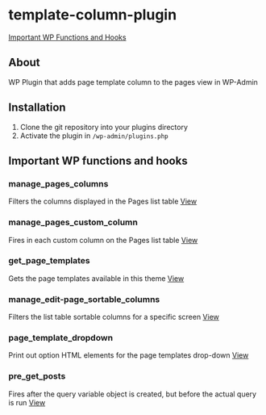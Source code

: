 # template-column-plugin
[Important WP Functions and Hooks](#Important-WP-functions-and-hooks)


## About
WP Plugin that adds page template column to the pages view in WP-Admin

## Installation

1. Clone the git repository into your plugins directory
2. Activate the plugin in `/wp-admin/plugins.php`

## Important WP functions and hooks 

### manage_pages_columns
Filters the columns displayed in the Pages list table
[View](https://developer.wordpress.org/reference/hooks/manage_pages_columns/)

### manage_pages_custom_column
Fires in each custom column on the Pages list table
[View](https://developer.wordpress.org/reference/hooks/manage_pages_custom_column/)

### get_page_templates
Gets the page templates available in this theme
[View](https://developer.wordpress.org/reference/functions/get_page_templates/)

### manage_edit-page_sortable_columns
Filters the list table sortable columns for a specific screen
[View](https://developer.wordpress.org/reference/hooks/manage_this-screen-id_sortable_columns/)


### page_template_dropdown
Print out option HTML elements for the page templates drop-down
[View](https://developer.wordpress.org/reference/functions/page_template_dropdown/)

### pre_get_posts
Fires after the query variable object is created, but before the actual query is run
[View](https://developer.wordpress.org/reference/hooks/pre_get_posts/)